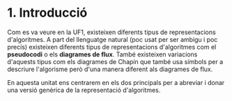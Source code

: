 # 1. Introducció

Com es va veure en la UF1, existeixen diferents tipus de representacions d'algoritmes. A part del llenguatge natural (poc usat per ser ambigu i poc precís) existeixen diferents tipus de representacions d'algoritmes com el **pseudocodi** o els **diagrames de flux**. També existeixen variacions d'aquests tipus com els diagrames de Chapín que també usa símbols per a descriure l'algorisme però d'una manera diferent als diagrames de flux.

En aquesta unitat ens centrarem en els dos principals per a abreviar i donar una versió genèrica de la representació d'algoritmes.
